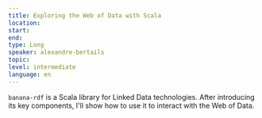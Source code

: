 ```yaml
---
title: Exploring the Web of Data with Scala
location: 
start: 
end: 
type: Long
speaker: alexandre-bertails
topic: 
level: intermediate
language: en
---
```


`banana-rdf` is a Scala library for Linked Data technologies. After introducing its key components, I'll show how to use it to interact with the Web of Data.